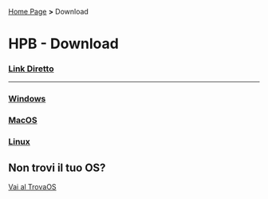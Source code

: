 [Home Page](https://dev.hpbdev.cf/) **>** Download

# HPB - Download

### [Link Diretto](https://api.hpbdev.cf/getHPB/hpb.phar)

***

### [Windows](https://api.hpbdev.cf/getHPB/windows)
### [MacOS](https://api.hpbdev.cf/getHPB/macos)
### [Linux](https://api.hpbdev.cf/getHPB/linux)

## Non trovi il tuo OS?
[Vai al TrovaOS](https://api.hpbdev.cf/getOS)
